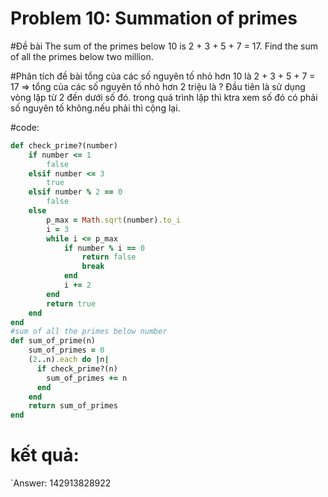 # Problem 10: Summation of primes

#Đề bài
The sum of the primes below 10 is 2 + 3 + 5 + 7 = 17.
Find the sum of all the primes below two million.

#Phân tích đề bài
tổng của các số nguyên tố nhỏ hơn 10 là 2 + 3 + 5 + 7 = 17 => tổng của các số nguyên tố nhỏ hơn 2 triệu là ?
Đầu tiên là sử dụng vòng lặp từ 2 đến dưới số đó. trong quá trình lặp thì ktra xem số đó có phải số nguyên tố không.nếu phải thì cộng lại.

#code: 
```ruby
def check_prime?(number)
    if number <= 1
    	false
    elsif number <= 3
    	true
    elsif number % 2 == 0
    	false
    else
    	p_max = Math.sqrt(number).to_i
    	i = 3
  		while i <= p_max
  			if number % i == 0
  				return false
  				break
  			end
  			i += 2
  		end
  		return true
    end
end
#sum of all the primes below number
def sum_of_prime(n)
	sum_of_primes = 0
	(2..n).each do |n|
	  if check_prime?(n)
	    sum_of_primes += n
	  end
	end
	return sum_of_primes
end
```
# kết quả: 
`Answer: 142913828922
